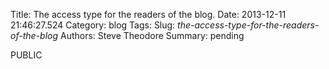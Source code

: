 Title: The access type for the readers of the blog.
Date: 2013-12-11 21:46:27.524
Category: blog
Tags: 
Slug: _the-access-type-for-the-readers-of-the-blog_
Authors: Steve Theodore
Summary: pending

PUBLIC

